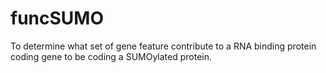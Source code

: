 funcSUMO
========

To determine what set of gene feature contribute to a RNA binding protein coding gene to be coding a SUMOylated protein.
